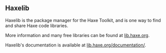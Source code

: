 <!--label:haxelib-->
## Haxelib

Haxelib is the package manager for the Haxe Toolkit, and is one way to find and share Haxe code libraries.

More information and many free libraries can be found at [lib.haxe.org](https://lib.haxe.org/).

Haxelib's documentation is available at [lib.haxe.org/documentation/](https://lib.haxe.org/documentation/using-haxelib/).
